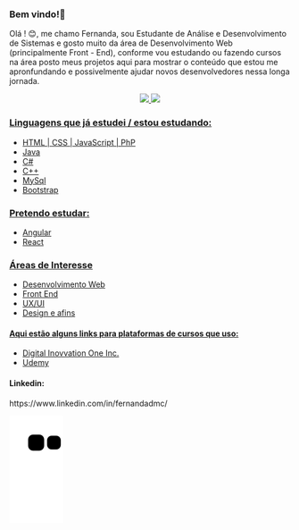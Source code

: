 ### Bem vindo!👋

Olá ! :blush:, me chamo Fernanda, sou Estudante de Análise e Desenvolvimento de Sistemas e gosto muito da área de Desenvolvimento Web (principalmente Front - End), conforme vou estudando ou fazendo cursos na área posto meus projetos aqui para mostrar o conteúdo que estou me apronfundando e possivelmente ajudar novos desenvolvedores nessa longa jornada.

<div align="center">
  <a href="https://github.com/nandacruz">
  <img height="180em" src="https://github-readme-stats.vercel.app/api?username=nandacruz&show_icons=true&theme=radical&include_all_commits=true&count_private=true"/>
  <img height="180em" src="https://github-readme-stats.vercel.app/api/top-langs/?username=nandacruz&layout=compact&langs_count=7&theme=radical"/>
</div>
  
<h3>Linguagens que já estudei / estou estudando:</h3>

- HTML | CSS | JavaScript | PhP
- Java
- C#
- C++
- MySql
- Bootstrap

<h3>Pretendo estudar:</h3>

- Angular
- React

<h3>Áreas de Interesse</h3>

- Desenvolvimento Web
- Front End
- UX/UI
- Design e afins

<h4>Aqui estão alguns links para plataformas de cursos que uso:</h4>

- <a href="https://digitalinnovation.one"/>Digital Inovvation One Inc.</a>
- <a href="https://www.udemy.com/"/>Udemy</a>

<h4>Linkedin: </h4> https://www.linkedin.com/in/fernandadmc/

 ![Snake animation](https://github.com/nandacruz/nandacruz/blob/output/github-contribution-grid-snake.svg)
 
<!--
**nandacruz/nandacruz** is a ✨ _special_ ✨ repository because its `README.md` (this file) appears on your GitHub profile.




Here are some ideas to get you started:

- 🔭 I’m currently working on ...
- 🌱 I’m currently learning ...
- 👯 I’m looking to collaborate on ...
- 🤔 I’m looking for help with ...
- 💬 Ask me about ...
- 📫 How to reach me: ...
- 😄 Pronouns: ...
- ⚡ Fun fact: ...
-->
